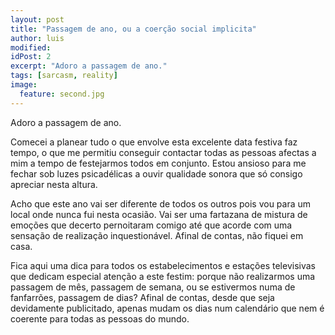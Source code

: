```yaml
---
layout: post
title: "Passagem de ano, ou a coerção social implicita"
author: luis
modified:
idPost: 2
excerpt: "Adoro a passagem de ano."
tags: [sarcasm, reality]
image:
  feature: second.jpg
---
```


Adoro a passagem de ano.

Comecei a planear tudo o que envolve esta excelente data festiva faz tempo, o que me permitiu conseguir contactar todas as pessoas afectas a mim a tempo de festejarmos todos em conjunto. Estou ansioso para me fechar sob luzes psicadélicas a ouvir qualidade sonora que só consigo apreciar nesta altura.


Acho que este ano vai ser diferente de todos os outros pois vou para um local onde nunca fui nesta ocasião. Vai ser uma fartazana de mistura de emoções que decerto pernoitaram comigo até que acorde com uma sensação de realização inquestionável. Afinal de contas, não fiquei em casa.


Fica aqui uma dica para todos os estabelecimentos e estações televisivas que dedicam especial atenção a este festim: porque não realizarmos uma passagem de mês, passagem de semana, ou se estivermos numa de fanfarrões, passagem de dias? Afinal de contas, desde que seja devidamente publicitado, apenas mudam os dias num calendário que nem é coerente para todas as pessoas do mundo.